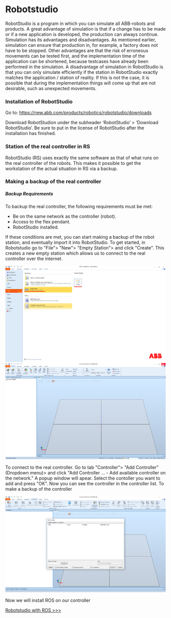 # Robotstudio
RobotStudio is a program in which you can simulate all ABB-robots and products. A great advantage of simulation is that if a change has to be made or if a new application is developed, the production can always continue.
Simulation has its advantages and disadvantages. As mentioned earlier, simulation can ensure that production in, for example, a factory does not have to be stopped. Other advantages are that the risk of erroneous movements can be tested first, and the implementation time of the application can be shortened, because testcases have already been performed in the simulation. A disadvantage of simulation in RobotStudio is that you can only simulate efficiently if the station in RobotStudio exactly matches the application / station of reality. If this is not the case, it is possible that during the implementation things will come up that are not desirable, such as unexpected movements.

### Installation of RobotStudio
Go to: https://new.abb.com/products/robotics/robotstudio/downloads

Download RobotStudion under the subheader ‘RobotStudio’ > ‘Download RobotStudio’.
Be sure to put in the license of RobotStudio after the installation has finished. 

### Station of the real controller in RS
RobotStudio (RS) uses exactly the same software as that of what runs on the real controller of the robots. This makes it possible to get the workstation of the actual situation in RS via a backup.

### Making a backup of the real controller
##### Backup Requirements
To backup the real controller, the following requirements must be met:

- Be on the same network as the controller (robot).
- Access to the flex pendant.
- RobotStudio installed.

If these conditions are met, you can start making a backup of the robot station, and eventually import it into RobotStudio. To get started, in Robotstudio go to "File"> "New"> "Empty Station"> and click "Create". This creates a new empty station which allows us to connect to the real controller over the internet.

![Robotstudio](../images/robotstudio1.png)
![Robotstudio](../images/robotstudio2.png)

To connect to the real controller. Go to tab "Controller"> "Add Controller" (Dropdown menu)> and click "Add Controller ... - Add available controller on the network."
A popup window will apear. Select the contoller you want to add and press "OK". Now you can see the controller in the controller list. To make a backup of the controller

![Robotstudio](../images/robotstudio3.png)

Now we will install ROS on our controller

[Robotstudio with ROS >>>](/Robotstudio/RobotstudioRos.md)
